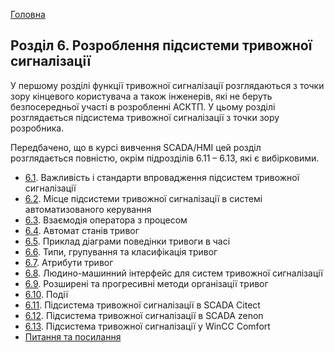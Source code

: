 [Головна](README.md)

## Розділ 6. Розроблення підсистеми тривожної сигналізації

У першому розділі функції тривожної сигналізації розглядаються з точки зору кінцевого користувача а також інженерів, які не беруть безпосередньої участі в розробленні АСКТП. У цьому розділі розглядається підсистема тривожної сигналізації з точки зору розробника.

Передбачено, що в курсі вивчення SCADA/HMI цей розділ розглядається повністю, окрім підрозділів 6.11 – 6.13, які є вибірковими.  

- [6.1](6_1.md). Важливість і стандарти впровадження підсистем тривожної сигналізації
- [6.2](6_2.md). Місце підсистеми тривожної сигналізації в системі автоматизованого керування
- [6.3](6_3.md). Взаємодія оператора з процесом
- [6.4](6_4.md). Автомат станів тривог
- [6.5](6_5.md). Приклад діаграми поведінки тривоги в часі
- [6.6](6_6.md). Типи, групування та класифікація тривог
- [6.7](6_7.md). Атрибути тривог
- [6.8](6_8.md). Людино-машинний інтерфейс для систем тривожної сигналізації
- [6.9](6_9.md). Розширені та прогресивні методи організації тривог
- [6.10](6_10.md). Події
- [6.11](6_11.md). Підсистема тривожної сигналізації в SCADA Citect
- [6.12](6_12.md). Підсистема тривожної сигналізації в SCADA zenon
- [6.13](6_13.md). Підсистема тривожної сигналізації у WinCC Comfort
- [Питання та посилання](6_q.md)